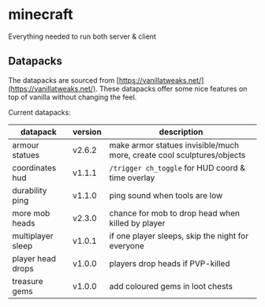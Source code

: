 # minecraft

Everything needed to run both server &amp; client

## Datapacks

The datapacks are sourced from [https://vanillatweaks.net/](https://vanillatweaks.net/).
These datapacks offer some nice features on top of vanilla without changing the feel.

Current datapacks:

| datapack          | version      | description                                                            |
|-------------------|--------------|------------------------------------------------------------------------|
| armour statues    | v2.6.2       | make armor statues invisible/much more, create cool sculptures/objects |
| coordinates hud   | v1.1.1       | `/trigger ch_toggle` for HUD coord & time overlay                      |
| durability ping   | v1.1.0       | ping sound when tools are low                                          |
| more mob heads    | v2.3.0       | chance for mob to drop head when killed by player                      |
| multiplayer sleep | v1.0.1       | if one player sleeps, skip the night for everyone                      |
| player head drops | v1.0.0       | players drop heads if PVP-killed                                       |
| treasure gems     | v1.0.0       | add coloured gems in loot chests                                       |
